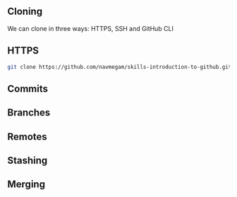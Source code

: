## Cloning

We can clone in three ways: HTTPS, SSH and GitHub CLI

## HTTPS

```sh
git clone https://github.com/navmegam/skills-introduction-to-github.git

```

## Commits


## Branches


## Remotes


## Stashing


## Merging
